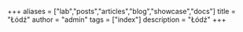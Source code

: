 +++
aliases = ["lab","posts","articles","blog","showcase","docs"]
title = "Łódź"
author = "admin"
tags = ["index"]
description = "Łódź"
+++

